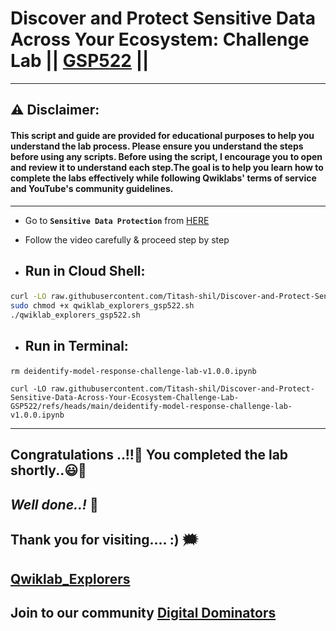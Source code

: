 # Discover and Protect Sensitive Data Across Your Ecosystem: Challenge Lab || [GSP522](https://www.cloudskillsboost.google/course_templates/1177) ||

---
## ⚠️ **Disclaimer:**
#### This script and guide are provided for educational purposes to help you understand the lab process. Please ensure you understand the steps before using any scripts. Before using the script, I encourage you to open and review it to understand each step.The goal is to help you learn how to complete the labs effectively while following Qwiklabs' terms of service and YouTube's community guidelines.
---

* Go to **`Sensitive Data Protection`** from [HERE](https://console.cloud.google.com/security/sensitive-data-protection/create/discoveryConfiguration;source=DATA_PROFILE_COVERAGE_DASHBOARD;discoveryType=4?project=)

* Follow the video carefully & proceed step by step 

- ## Run in Cloud Shell:</strong></p>

```bash
curl -LO raw.githubusercontent.com/Titash-shil/Discover-and-Protect-Sensitive-Data-Across-Your-Ecosystem-Challenge-Lab-GSP522/refs/heads/main/qwiklab_explorers_gsp522.sh
sudo chmod +x qwiklab_explorers_gsp522.sh
./qwiklab_explorers_gsp522.sh
```

- ## Run in Terminal:</strong></p>

```
rm deidentify-model-response-challenge-lab-v1.0.0.ipynb

curl -LO raw.githubusercontent.com/Titash-shil/Discover-and-Protect-Sensitive-Data-Across-Your-Ecosystem-Challenge-Lab-GSP522/refs/heads/main/deidentify-model-response-challenge-lab-v1.0.0.ipynb
```

---

## Congratulations ..!!🎉  You completed the lab shortly..😃💯

## *Well done..!* 👏

## Thank you for visiting.... :) 🗯️

## [Qwiklab_Explorers](https://youtube.com/@titashshil?si=RgamNu1dc9jVIbJN)

## Join to our community [Digital Dominators](https://linktr.ee/digital_dominators)
